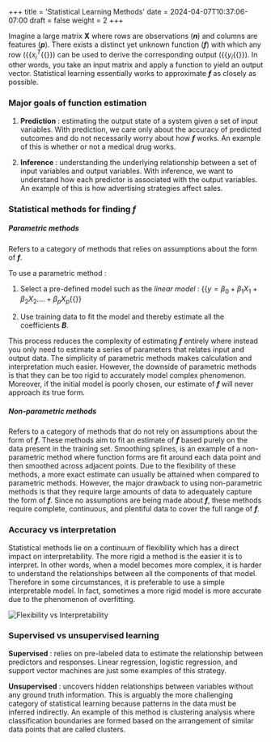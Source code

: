 +++
title = 'Statistical Learning Methods'
date = 2024-04-07T10:37:06-07:00
draft = false
weight = 2
+++

Imagine a large matrix **X** where rows are observations (***n***) and columns are features (***p***). There exists a distinct yet unknown function (***f***) with which any row ({{<math>}}$x_{i}^{T}${{</math>}}) can be used to derive the corresponding output ({{<math>}}$y_{i}${{</math>}}). In other words, you take an input matrix and apply a function to yield an output vector. Statistical learning essentially works to approximate ***f*** as closely as possible.

### Major goals of function estimation

1. **Prediction** : estimating the output state of a system given a set of input variables. With prediction, we care only about the accuracy of predicted outcomes and do not necessarily worry about how ***f*** works. An example of this is whether or not a medical drug works.

2. **Inference** : understanding the underlying relationship between a set of input variables and output variables. With inference, we want to understand how each predictor is associated with the output variables. An example of this is how advertising strategies affect sales.

### Statistical methods for finding ***f***

##### Parametric methods

Refers to a category of methods that relies on assumptions about the form of ***f***.

To use a parametric method :

1. Select a pre-defined model such as the *linear model* : {{<math>}}$y=\beta_0+\beta_1X_1+\beta_2X_2....+\beta_pX_p${{</math>}}

2. Use training data to fit the model and thereby estimate all the coefficients ***B***.

 This process reduces the complexity of estimating ***f*** entirely where instead you only need to estimate a series of parameters that relates input and output data. The simplicity of parametric methods makes calculation and interpretation much easier. However, the downside of parametric methods is that they can be too rigid to accurately model complex phenomenon. Moreover, if the initial model is poorly chosen, our estimate of ***f*** will never approach its true form.

##### Non-parametric methods

Refers to a category of methods that do not rely on assumptions about the form of ***f***. These methods aim to fit an estimate of ***f*** based purely on the data present in the training set. Smoothing splines, is an example of a non-parametric method where function forms are fit around each data point and then smoothed across adjacent points. Due to the flexibility of these methods, a more exact estimate can usually be attained when compared to parametric methods. However, the major drawback to using non-parametric methods is that they require large amounts of data to adequately capture the form of ***f***. Since no assumptions are being made about ***f***, these methods require complete, continuous, and plentiful data to cover the full range of ***f***.

### Accuracy vs interpretation

Statistical methods lie on a continuum of flexibility which has a direct impact on interpretability. The more rigid a method is the easier it is to interpret. In other words, when a model becomes more complex, it is harder to understand the relationships between all the components of that model. Therefore in some circumstances, it is preferable to use a simple interpretable model. In fact, sometimes a more rigid model is more accurate due to the phenomenon of overfitting.

![Flexibility vs Interpretability](/Intro_to_Statistical_Learning/images/flexibility_vs_interpretability.jpg)

### Supervised vs unsupervised learning

**Supervised** : relies on pre-labeled data to estimate the relationship between predictors and responses. Linear regression, logistic regression, and support vector machines are just some examples of this strategy.

**Unsupervised** : uncovers hidden relationships between variables without any ground truth information. This is arguably the more challenging category of statistical learning because patterns in the data must be inferred indirectly. An example of this method is clustering analysis where classification boundaries are formed based on the arrangement of similar data points that are called clusters.

